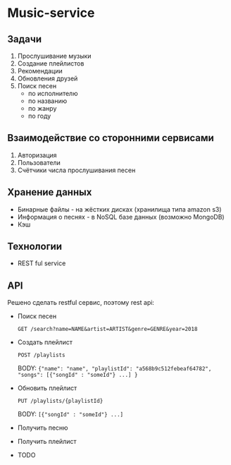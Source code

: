 # Music-service

## Задачи

1. Прослушивание музыки
2. Создание плейлистов
3. Рекомендации
4. Обновления друзей
5. Поиск песен
    * по исполнителю
    * по названию
    * по жанру
    * по году

## Взаимодействие со сторонними сервисами

1. Авторизация
2. Пользователи
3. Счётчики числа прослушивания песен 

## Хранение данных

* Бинарные файлы - на жёстких дисках (хранилища типа amazon s3)
* Информация о песнях - в NoSQL базе данных (возможно MongoDB)
* Кэш

## Технологии
   * REST ful service

## API
Решено сделать restful сервис, поэтому rest api:

* Поиск песен

   `GET /search?name=NAME&artist=ARTIST&genre=GENRE&year=2018`

* Создать плейлист

   `POST /playlists`

   BODY: `{"name": "name", "playlistId": "a568b9c512febeaf64782", "songs": [{"songId" : "someId"} ...] }`
   
* Обновить плейлист
   
   `PUT /playlists/{playlistId}`
   
   BODY: `[{"songId" : "someId"} ...]`
   
* Получить песню

* Получить плейлист
   
* TODO

